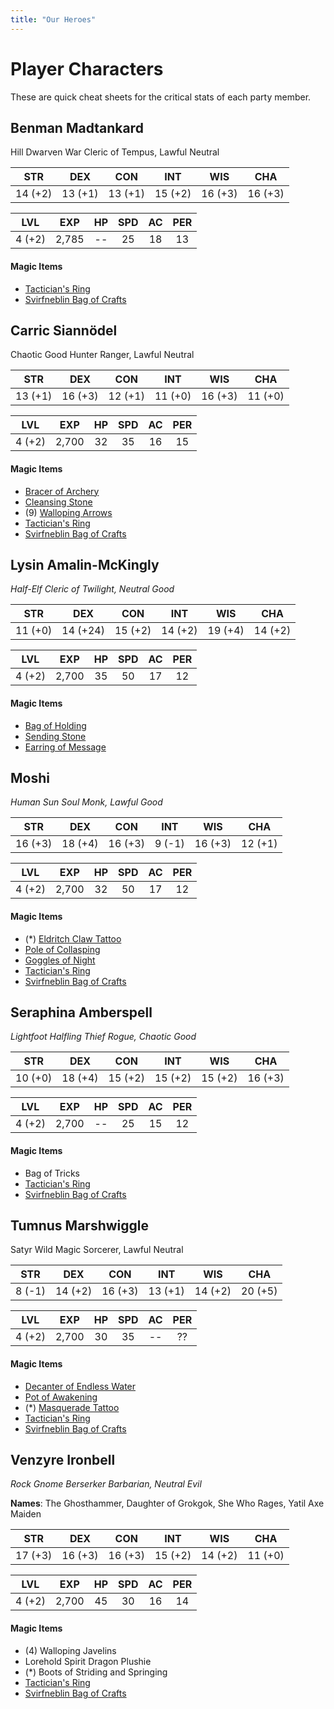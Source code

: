 ```yaml
---
title: "Our Heroes"
---
```


# Player Characters

These are quick cheat sheets for the critical stats of each party member.

## Benman Madtankard

Hill Dwarven War Cleric of Tempus, Lawful Neutral

|  STR  |  DEX  |  CON  |  INT  |  WIS  |  CHA  |
|:-----:|:-----:|:-----:|:-----:|:-----:|:-----:|
|14 (+2)|13 (+1)|13 (+1)|15 (+2)|16 (+3)|16 (+3)|

|  LVL  |  EXP  |   HP  |  SPD  |   AC  |  PER  |
|:-----:|:-----:|:-----:|:-----:|:-----:|:-----:|
| 4 (+2)|  2,785|   --  |   25  |   18  |   13  |

#### Magic Items 

- [Tactician's Ring](/docs/compendium/items/tacticians-ring/)
- [Svirfneblin Bag of Crafts](/docs/compendium/items/bag-of-crafts/)

## Carric Siannödel

Chaotic Good Hunter Ranger, Lawful Neutral

|  STR  |  DEX  |  CON  |  INT  |  WIS  |  CHA  |
|:-----:|:-----:|:-----:|:-----:|:-----:|:-----:|
|13 (+1)|16 (+3)|12 (+1)|11 (+0)|16 (+3)|11 (+0)|

|  LVL  |  EXP  |   HP  |  SPD  |   AC  |  PER  |
|:-----:|:-----:|:-----:|:-----:|:-----:|:-----:|
| 4 (+2)|  2,700|   32  |   35  |   16  |   15  |

#### Magic Items 

- [Bracer of Archery](https://dnd5e.wikidot.com/wondrous-items:bracers-of-archery)
- [Cleansing Stone](https://dnd5e.wikidot.com/wondrous-items:cleansing-stone)
- (9) [Walloping Arrows](https://dnd5e.wikidot.com/wondrous-items:walloping-ammunition)
- [Tactician's Ring](/docs/compendium/items/tacticians-ring/)
- [Svirfneblin Bag of Crafts](/docs/compendium/items/bag-of-crafts/)


## Lysin Amalin-McKingly

*Half-Elf Cleric of Twilight, Neutral Good*

|  STR  |  DEX  |  CON  |  INT  |  WIS  |  CHA  |
|:-----:|:-----:|:-----:|:-----:|:-----:|:-----:|
|11 (+0)|14 (+24)|15 (+2)|14 (+2)|19 (+4)|14 (+2)|

|  LVL  |  EXP  |   HP  |  SPD  |   AC  |  PER  |
|:-----:|:-----:|:-----:|:-----:|:-----:|:-----:|
| 4 (+2)|  2,700|   35  |   50  |   17  |   12  |

#### Magic Items 

- [Bag of Holding](https://dnd5e.wikidot.com/wondrous-items:Bag-of-Holding)
- [Sending Stone](https://dnd5e.wikidot.com/wondrous-items:Sending-Stone)
- [Earring of Message](https://dnd5e.wikidot.com/wondrous-items:Earring-of-Message)

## Moshi

*Human Sun Soul Monk, Lawful Good*

|  STR  |  DEX  |  CON  |  INT  |  WIS  |  CHA  |
|:-----:|:-----:|:-----:|:-----:|:-----:|:-----:|
|16 (+3)|18 (+4)|16 (+3)| 9 (-1)|16 (+3)|12 (+1)|

|  LVL  |  EXP  |   HP  |  SPD  |   AC  |  PER  |
|:-----:|:-----:|:-----:|:-----:|:-----:|:-----:|
| 4 (+2)|  2,700|   32  |   50  |   17  |   12  |

#### Magic Items 
- (*) [Eldritch Claw Tattoo](https://dnd5e.wikidot.com/wondrous-items:eldritch-claw-tattoo)
- [Pole of Collasping](https://dnd5e.wikidot.com/wondrous-items:pole-of-collapsing)
- [Goggles of Night](https://dnd5e.wikidot.com/wondrous-items:goggles-of-night)
- [Tactician's Ring](/docs/compendium/items/tacticians-ring/)
- [Svirfneblin Bag of Crafts](/docs/compendium/items/bag-of-crafts/)

## Seraphina Amberspell

*Lightfoot Halfling Thief Rogue, Chaotic Good*

|  STR  |  DEX  |  CON  |  INT  |  WIS  |  CHA  |
|:-----:|:-----:|:-----:|:-----:|:-----:|:-----:|
|10 (+0)|18 (+4)|15 (+2)|15 (+2)|15 (+2)|16 (+3)|

|  LVL  |  EXP  |   HP  |  SPD  |   AC  |  PER  |
|:-----:|:-----:|:-----:|:-----:|:-----:|:-----:|
| 4 (+2)|  2,700|   --  |   25  |   15  |   12  |

#### Magic Items 
- Bag of Tricks
- [Tactician's Ring](/docs/compendium/items/tacticians-ring/)
- [Svirfneblin Bag of Crafts](/docs/compendium/items/bag-of-crafts/)

## Tumnus Marshwiggle

Satyr Wild Magic Sorcerer, Lawful Neutral

|  STR  |  DEX  |  CON  |  INT  |  WIS  |  CHA  |
|:-----:|:-----:|:-----:|:-----:|:-----:|:-----:|
| 8 (-1)|14 (+2)|16 (+3)|13 (+1)|14 (+2)|20 (+5)|

|  LVL  |  EXP  |   HP  |  SPD  |   AC  |  PER  |
|:-----:|:-----:|:-----:|:-----:|:-----:|:-----:|
| 4 (+2)|  2,700|   30  |   35  |   --  |   ??  |

#### Magic Items 
- [Decanter of Endless Water](https://dnd5e.wikidot.com/wondrous-items:Decanter-of-Endless-Water)
- [Pot of Awakening](https://dnd5e.wikidot.com/wondrous-items:Pot-of-Awakening)
- (*) [Masquerade Tattoo](https://dnd5e.wikidot.com/wondrous-items:Masquerade-Tattoo)
- [Tactician's Ring](/docs/compendium/items/tacticians-ring/)
- [Svirfneblin Bag of Crafts](/docs/compendium/items/bag-of-crafts/)

## Venzyre Ironbell

*Rock Gnome Berserker Barbarian, Neutral Evil*

**Names**: The Ghosthammer, Daughter of Grokgok, She Who Rages, Yatil Axe Maiden

|  STR  |  DEX  |  CON  |  INT  |  WIS  |  CHA  |
|:-----:|:-----:|:-----:|:-----:|:-----:|:-----:|
|17 (+3)|16 (+3)|16 (+3)|15 (+2)|14 (+2)|11 (+0)|

|  LVL  |  EXP  |   HP  |  SPD  |   AC  |  PER  |
|:-----:|:-----:|:-----:|:-----:|:-----:|:-----:|
| 4 (+2)|  2,700|   45  |   30  |   16  |   14  |

#### Magic Items 
- (4) Walloping Javelins
- Lorehold Spirit Dragon Plushie
- (*) Boots of Striding and Springing
- [Tactician's Ring](/docs/compendium/items/tacticians-ring/)
- [Svirfneblin Bag of Crafts](/docs/compendium/items/bag-of-crafts/)